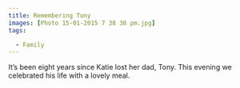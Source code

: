 ```yaml
---
title: Remembering Tony
images: [Photo 15-01-2015 7 38 38 pm.jpg]
tags:

  - Family
---
```

It’s been eight years since Katie lost her dad, Tony. This evening we celebrated his life with a lovely meal.
